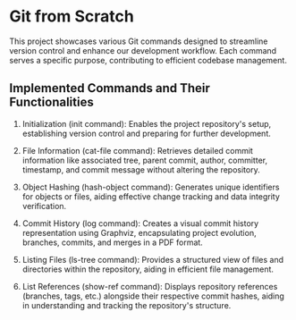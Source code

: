 # Git from Scratch

This project showcases various Git commands designed to streamline version control and enhance our development workflow. Each command serves a specific purpose, contributing to efficient codebase management.

## Implemented Commands and Their Functionalities

1. Initialization (init command):
    Enables the project repository's setup, establishing version control and preparing for further development.
   
2. File Information (cat-file command):
    Retrieves detailed commit information like associated tree, parent commit, author, committer, timestamp, and commit message without altering the repository.

3. Object Hashing (hash-object command):
    Generates unique identifiers for objects or files, aiding effective change tracking and data integrity verification.

4. Commit History (log command):
    Creates a visual commit history representation using Graphviz, encapsulating project evolution, branches, commits, and merges in a PDF format.

5. Listing Files (ls-tree command):
    Provides a structured view of files and directories within the repository, aiding in efficient file management.

6. List References (show-ref command):
    Displays repository references (branches, tags, etc.) alongside their respective commit hashes, aiding in understanding and tracking the repository's structure.
